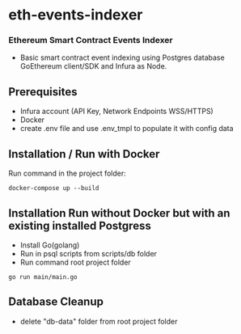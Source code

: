 # eth-events-indexer
### Ethereum Smart Contract Events Indexer
- Basic smart contract event indexing using Postgres database GoEthereum client/SDK and Infura as Node.

## Prerequisites 
- Infura account (API Key, Network Endpoints WSS/HTTPS)
- Docker
- create .env file and use .env_tmpl to populate it with config data

## Installation / Run with Docker
Run command in the project folder:
```
docker-compose up --build
```

## Installation Run without Docker but with an existing installed Postgress
- Install Go(golang)
- Run in psql scripts from scripts/db folder
- Run command root project folder
```
go run main/main.go  
```

## Database Cleanup
- delete "db-data" folder from root project folder
